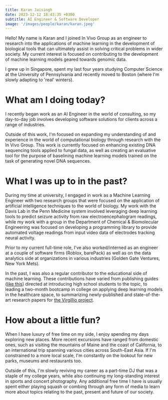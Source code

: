 ```yaml
---
title: Karan Jaisingh
date: 2023-12-12 18:43:35 +0300
subtitle: AI Engineer & Software Developer
image: '/images/people/karan/karan.jpeg'
---
```


Hello! My name is Karan and I joined In Vivo Group as an engineer to research into the applications of machine learning in the development of biological tools that can ultimately assist in solving critical problems in wider society. My current interest is focused on contributing to the development of machine learning models geared towards genomic data.

I grew up in Singapore, spent my last four years studying Computer Science at the University of Pennsylvania and recently moved to Boston (where I'm slowly adapting to 'real' winters).

# What am I doing today?
I recently began work as an AI Engineer in the world of consulting, so my day-to-day job involves developing software solutions for clients across a range of industries.

Outside of this work, I'm focused on expanding my understanding of and experience in the world of computational biology through research with the In Vivo Group. This work is currently focused on enhancing existing DNA sequencing tools applied to fungal data, as well as creating an evaluative tool for the purpose of baselining machine learning models trained on the task of generating novel DNA sequences.

# What I was up to in the past?
During my time at university, I engaged in work as a Machine Learning Engineer with two research groups that were focused on the application of artificial intelligence techniques to the world of biology. My work with the Davis Lab in the Penn Medicine system involved leveraging deep learning tools to predict seizure activity from raw electroencephalogram readings, while my work with a group in the Department of Chemical & Biomolecular Engineering was focused on developing a programming library to provide automated voltage readings from input video data of electrodes tracking neural activity.

Prior to my current full-time role, I've also worked/interned as an engineer at a couple of software firms (Roblox, barePack) as well as on the data analytics side at organizations in various industries (Golden Gate Ventures, New York Mets).

In the past, I was also a regular contributor to the educational side of machine learning. These contributions have varied from publishing guides ([like this](https://github.com/kjaisingh/high-school-guide-to-machine-learning)) directed at introducing high school students to the topic, to leading a two-month bootcamp in college on applying deep learning models in the healthcare space, to summarizing newly-published and state-of-the-art research papers for [the Virgillio project](https://github.com/virgili0/Virgilio). 

# How about a little fun?
When I have luxury of free time on my side, I enjoy spending my days exploring new places. More recent excursions have ranged from domestic ones, such as visiting the mountains of Maine and the coast of California, to an international trip spanning various cities across South-East Asia. If I'm constrained to a more local scale, I'm constantly on the lookout for new parks, museums and restaurants too.

Outside of this, I'm slowly reviving my career as a part-time DJ that was a staple of my college years, while also continuing my long-standing interest in sports and concert photography. Any additional free time I have is usually spent either playing squash or combing through any form of media to learn more about topics relating to the past, present and future of our society. 
